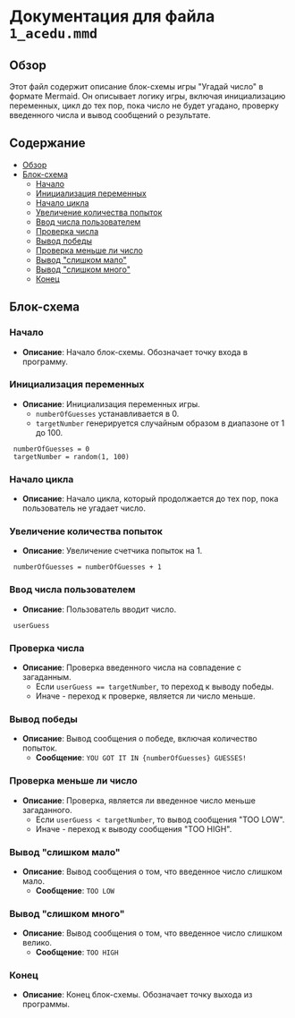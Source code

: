 # Документация для файла `1_acedu.mmd`

## Обзор

Этот файл содержит описание блок-схемы игры "Угадай число" в формате Mermaid. Он описывает логику игры, включая инициализацию переменных, цикл до тех пор, пока число не будет угадано, проверку введенного числа и вывод сообщений о результате.

## Содержание

- [Обзор](#обзор)
- [Блок-схема](#блок-схема)
  - [Начало](#начало)
  - [Инициализация переменных](#инициализация-переменных)
  - [Начало цикла](#начало-цикла)
  - [Увеличение количества попыток](#увеличение-количества-попыток)
  - [Ввод числа пользователем](#ввод-числа-пользователем)
  - [Проверка числа](#проверка-числа)
  - [Вывод победы](#вывод-победы)
  - [Проверка меньше ли число](#проверка-меньше-ли-число)
  - [Вывод "слишком мало"](#вывод-слишком-мало)
  - [Вывод "слишком много"](#вывод-слишком-много)
  - [Конец](#конец)

## Блок-схема

### Начало

-   **Описание**: Начало блок-схемы. Обозначает точку входа в программу.

### Инициализация переменных

-   **Описание**: Инициализация переменных игры.
    -   `numberOfGuesses` устанавливается в 0.
    -   `targetNumber` генерируется случайным образом в диапазоне от 1 до 100.
  ```
   numberOfGuesses = 0
   targetNumber = random(1, 100)
  ```

### Начало цикла

-   **Описание**: Начало цикла, который продолжается до тех пор, пока пользователь не угадает число.

### Увеличение количества попыток

-   **Описание**: Увеличение счетчика попыток на 1.
  ```
   numberOfGuesses = numberOfGuesses + 1
  ```

### Ввод числа пользователем

-   **Описание**: Пользователь вводит число.
  ```
   userGuess
  ```

### Проверка числа

-   **Описание**: Проверка введенного числа на совпадение с загаданным.
    -   Если `userGuess == targetNumber`, то переход к выводу победы.
    -   Иначе - переход к проверке, является ли число меньше.

### Вывод победы

-   **Описание**: Вывод сообщения о победе, включая количество попыток.
    -   **Сообщение**: `YOU GOT IT IN {numberOfGuesses} GUESSES!`

### Проверка меньше ли число

-   **Описание**: Проверка, является ли введенное число меньше загаданного.
    -   Если `userGuess < targetNumber`, то вывод сообщения "TOO LOW".
    -   Иначе - переход к выводу сообщения "TOO HIGH".

### Вывод "слишком мало"

-   **Описание**: Вывод сообщения о том, что введенное число слишком мало.
    -   **Сообщение**: `TOO LOW`

### Вывод "слишком много"

-   **Описание**: Вывод сообщения о том, что введенное число слишком велико.
    -   **Сообщение**: `TOO HIGH`

### Конец

-   **Описание**: Конец блок-схемы. Обозначает точку выхода из программы.